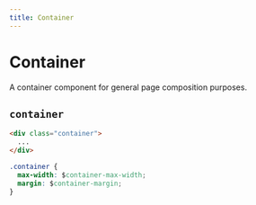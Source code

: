 ```yaml
---
title: Container
---
```


# Container

<p class="text_lead">A container component for general page composition purposes.</p>

## `container`

<div class="demo">
  <div class="demo__code">

```html
<div class="container">
  ...
</div>
```

```css
.container {
  max-width: $container-max-width;
  margin: $container-margin;
}
```

  </div><!-- .demo__code -->
</div><!-- .demo -->
